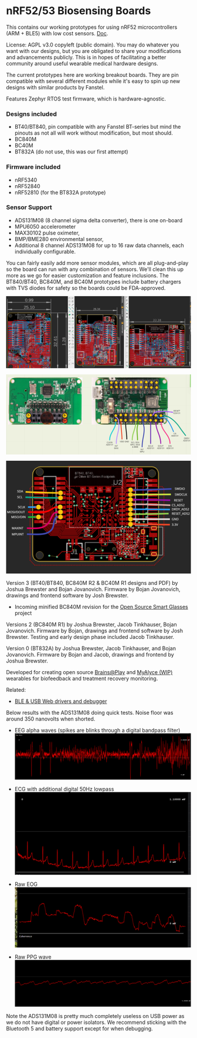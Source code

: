 # nRF52/53 Biosensing Boards

This contains our working prototypes for using nRF52 microcontrollers (ARM + BLE5) with low cost sensors. [Doc](https://docs.google.com/document/d/1gOrWiBDynYziCYDMF4r1Rw85PXo9JbuBrYJEEkW2U-c/edit?usp=sharing). 

License: AGPL v3.0 copyleft (public domain). You may do whatever you want with our designs, but you are obligated to share your modifications and advancements publicly. This is in hopes of facilitating a better community around useful wearable medical hardware designs.

The current prototypes here are working breakout boards. They are pin compatible with several different modules while it's easy to spin up new designs with similar products by Fanstel.

Features Zephyr RTOS test firmware, which is hardware-agnostic. 

### Designs included

- BT40/BT840, pin compatible with any Fanstel BT-series but mind the pinouts as not all will work without modification, but most should.
- BC840M
- BC40M
- BT832A (do not use, this was our first attempt)

### Firmware included

- nRF5340
- nRF52840
- nRF52810 (for the BT832A prototype)

### Sensor Support 
- ADS131M08 (8 channel sigma delta converter), there is one on-board 
- MPU6050 accelerometer 
- MAX30102 pulse oximeter, 
- BMP/BME280 environmental sensor, 
- Additional 8 channel ADS131M08 for up to 16 raw data channels, each individually configurable. 

You can fairly easily add more sensor modules, which are all plug-and-play so the board can run with any combination of sensors. We'll clean this up more as we go for easier customization and feature inclusions. The BT840/BT40, BC840M, and BC40M prototypes include battery chargers with TVS diodes for safety so the boards could be FDA-approved.

![breakout](Revs.PNG)

![bc840m](BC840M_pinout.png)

![bt40](BT40_pinout.PNG)

Version 3 (BT40/BT840, BC840M R2 & BC40M R1 designs and PDF) by Joshua Brewster and Bojan Jovanovich. Firmware by Bojan Jovanovich, drawings and frontend software by Josh Brewster. 

- Incoming minified BC840M revision for the [Open Source Smart Glasses](https://github.com/TeamOpenSmartGlasses/OpenSourceSmartGlasses) project 

Versions 2 (BC840M R1) by Joshua Brewster, Jacob Tinkhauser, Bojan Jovanovich. Firmware by Bojan, drawings and frontend software by Josh Brewster. Testing and early design phase included Jacob Tinkhauser. 

Version 0 (BT832A) by Joshua Brewster, Jacob Tinkhauser, and Bojan Jovanovich. Firmware by Bojan and Jacob, drawings and frontend by Joshua Brewster.

Developed for creating open source [Brains@Play](https://brainsatplay.com) and [MyAlyce (WIP)](https://github.com/myalyce/myalyce) wearables for biofeedback and treatment recovery monitoring.

Related:
- [BLE & USB Web drivers and debugger](https://github.com/joshbrew/device_debugger)

Below results with the ADS131M08 doing quick tests. Noise floor was around 350 nanovolts when shorted.

- EEG alpha waves (spikes are blinks through a digital bandpass filter)
![EEG](./eegalpha.png)

- ECG with additional digital 50Hz lowpass
![ECG](./ECG.png)

- Raw EOG
![EOG](./EOG.png)

- Raw PPG wave
![PPG](./PPG_photodiode.png)

Note the ADS131M08 is pretty much completely useless on USB power as we do not have digital or power isolators. We recommend sticking with the Bluetooth 5 and battery support except for when debugging.
